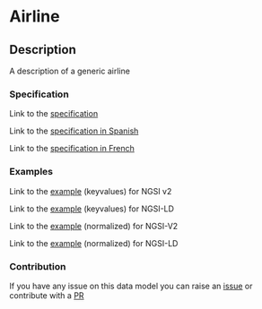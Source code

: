 # Airline

## Description 

A description of a generic airline
### Specification

Link to the [specification](https://smart-data-models.github.io/dataModel.Aeronautics/Airline/doc/spec.md)

Link to the [specification in Spanish](https://smart-data-models.github.io/dataModel.Aeronautics/Airline/doc/spec_ES.md)

Link to the [specification in French](https://smart-data-models.github.io/dataModel.Aeronautics/Airline/doc/spec_FR.md)
### Examples

Link to the [example](https://smart-data-models.github.io/dataModel.Aeronautics/Airline/examples/example.json) (keyvalues) for NGSI v2

Link to the [example](https://smart-data-models.github.io/dataModel.Aeronautics/Airline/examples/example.jsonld) (keyvalues) for NGSI-LD

Link to the [example](https://smart-data-models.github.io/dataModel.Aeronautics/Airline/examples/example-normalized.json) (normalized) for NGSI-V2

Link to the [example](https://smart-data-models.github.io/dataModel.Aeronautics/Airline/examples/example-normalized.jsonld) (normalized) for NGSI-LD
### Contribution

 If you have any issue on this data model you can raise an [issue](https://github.com/smart-data-models/dataModel.Aeronautics/issues)  or contribute with a [PR](https://github.com/smart-data-models/dataModel.Aeronautics/pulls)